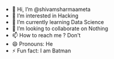 - 👋 Hi, I’m @shivamsharmaameta
- 👀 I’m interested in Hacking
- 🌱 I’m currently learning Data Science
- 💞️ I’m looking to collaborate on Nothing
- 📫 How to reach me ? Don't
- 😄 Pronouns: He
- ⚡ Fun fact: I am Batman

<!---
shivamsharmaameta/shivamsharmaameta is a ✨ special ✨ repository because its `README.md` (this file) appears on your GitHub profile.
You can click the Preview link to take a look at your changes.
--->
